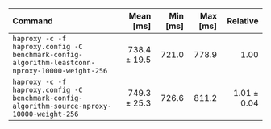 | Command | Mean [ms] | Min [ms] | Max [ms] | Relative |
|:---|---:|---:|---:|---:|
| `haproxy -c -f haproxy.config -C benchmark-config-algorithm-leastconn-nproxy-10000-weight-256` | 738.4 ± 19.5 | 721.0 | 778.9 | 1.00 |
| `haproxy -c -f haproxy.config -C benchmark-config-algorithm-source-nproxy-10000-weight-256` | 749.3 ± 25.3 | 726.6 | 811.2 | 1.01 ± 0.04 |
